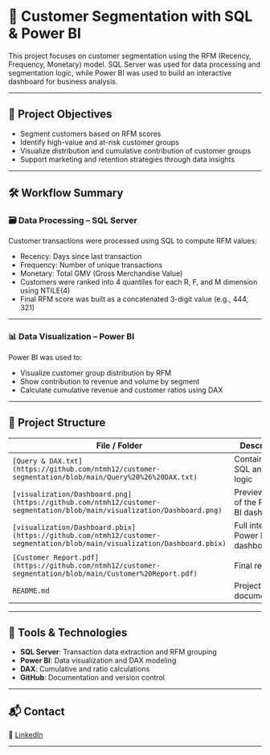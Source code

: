 
# 🧩 Customer Segmentation with SQL & Power BI

This project focuses on customer segmentation using the RFM (Recency, Frequency, Monetary) model. SQL Server was used for data processing and segmentation logic, while Power BI was used to build an interactive dashboard for business analysis.

---

## 🧠 Project Objectives

- Segment customers based on RFM scores
- Identify high-value and at-risk customer groups
- Visualize distribution and cumulative contribution of customer groups
- Support marketing and retention strategies through data insights

---

## 🛠️ Workflow Summary

### 🗃️ Data Processing – SQL Server

Customer transactions were processed using SQL to compute RFM values:

- Recency: Days since last transaction
- Frequency: Number of unique transactions
- Monetary: Total GMV (Gross Merchandise Value)
- Customers were ranked into 4 quantiles for each R, F, and M dimension using NTILE(4)
- Final RFM score was built as a concatenated 3-digit value (e.g., 444, 321)

---

### 📊 Data Visualization – Power BI

Power BI was used to:

- Visualize customer group distribution by RFM
- Show contribution to revenue and volume by segment
- Calculate cumulative revenue and customer ratios using DAX

---

## 📁 Project Structure

| File / Folder | Description |
|---------------|-------------|
| `[Query & DAX.txt](https://github.com/ntmh12/customer-segmentation/blob/main/Query%20%26%20DAX.txt)` | Contains full SQL and DAX logic |
| `[visualization/Dashboard.png](https://github.com/ntmh12/customer-segmentation/blob/main/visualization/Dashboard.png)` | Preview image of the Power BI dashboard |
| `[visualization/Dashboard.pbix](https://github.com/ntmh12/customer-segmentation/blob/main/visualization/Dashboard.pbix)` | Full interactive Power BI dashboard file |
| `[Customer Report.pdf](https://github.com/ntmh12/customer-segmentation/blob/main/Customer%20Report.pdf)` | Final report |
| `README.md` | Project documentation |

---

## 🧰 Tools & Technologies

- **SQL Server**: Transaction data extraction and RFM grouping
- **Power BI**: Data visualization and DAX modeling
- **DAX**: Cumulative and ratio calculations
- **GitHub**: Documentation and version control

---

## 📬 Contact
 
💼 [LinkedIn](https://www.linkedin.com/in/nguyen-thi-minh-huong/)

---
